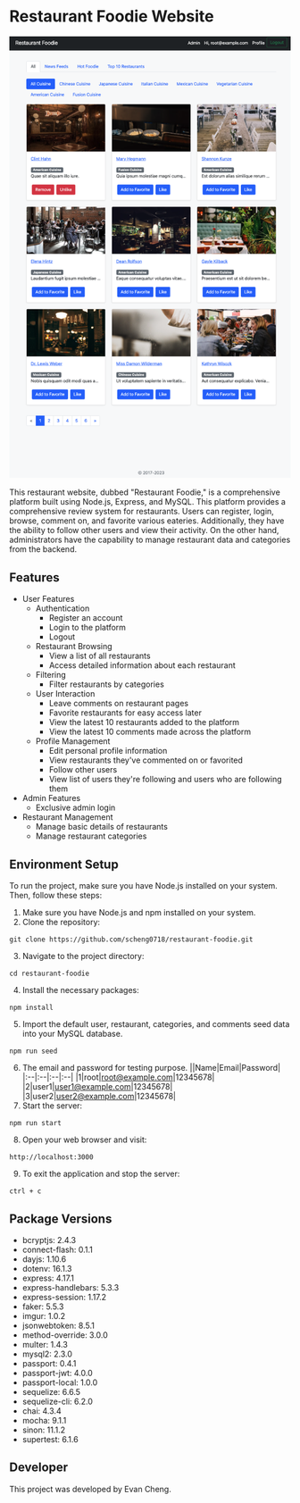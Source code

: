 # Restaurant Foodie Website

![](./screenshots/main_page.png)

This restaurant website, dubbed "Restaurant Foodie," is a comprehensive platform built using Node.js, Express, and MySQL. This platform provides a comprehensive review system for restaurants. Users can register, login, browse, comment on, and favorite various eateries. Additionally, they have the ability to follow other users and view their activity. On the other hand, administrators have the capability to manage restaurant data and categories from the backend.

## Features
- User Features
  - Authentication
    - Register an account
    - Login to the platform
    - Logout
  - Restaurant Browsing
    - View a list of all restaurants
    - Access detailed information about each restaurant
  - Filtering
    - Filter restaurants by categories
  - User Interaction
    - Leave comments on restaurant pages
    - Favorite restaurants for easy access later
    - View the latest 10 restaurants added to the platform
    - View the latest 10 comments made across the platform
  - Profile Management
    - Edit personal profile information
    - View restaurants they've commented on or favorited
    - Follow other users
    - View list of users they're following and users who are following them
- Admin Features
  - Exclusive admin login
- Restaurant Management
  - Manage basic details of restaurants
  - Manage restaurant categories

## Environment Setup

To run the project, make sure you have Node.js installed on your system. Then, follow these steps:

1. Make sure you have Node.js and npm installed on your system.
2. Clone the repository:
```
git clone https://github.com/scheng0718/restaurant-foodie.git
```
3. Navigate to the project directory: 
```
cd restaurant-foodie
```
4. Install the necessary packages: 
```
npm install
```  

5. Import the default user, restaurant, categories, and comments seed data into your MySQL database.
```
npm run seed
```
6. The email and password for testing purpose.
    ||Name|Email|Password|
    |:--|:--|:--|:--|
    |1|root|root@example.com|12345678|
    |2|user1|user1@example.com|12345678|
    |3|user2|user2@example.com|12345678|
7. Start the server: 
```
npm run start
```
8. Open your web browser and visit: 
```
http://localhost:3000
```
9. To exit the application and stop the server: 
```
ctrl + c
```

## Package Versions

- bcryptjs: 2.4.3
- connect-flash: 0.1.1
- dayjs: 1.10.6
- dotenv: 16.1.3
- express: 4.17.1
- express-handlebars: 5.3.3
- express-session: 1.17.2
- faker: 5.5.3
- imgur: 1.0.2
- jsonwebtoken: 8.5.1
- method-override: 3.0.0
- multer: 1.4.3
- mysql2: 2.3.0
- passport: 0.4.1
- passport-jwt: 4.0.0
- passport-local: 1.0.0
- sequelize: 6.6.5
- sequelize-cli: 6.2.0
- chai: 4.3.4
- mocha: 9.1.1
- sinon: 11.1.2
- supertest: 6.1.6

## Developer

This project was developed by Evan Cheng.